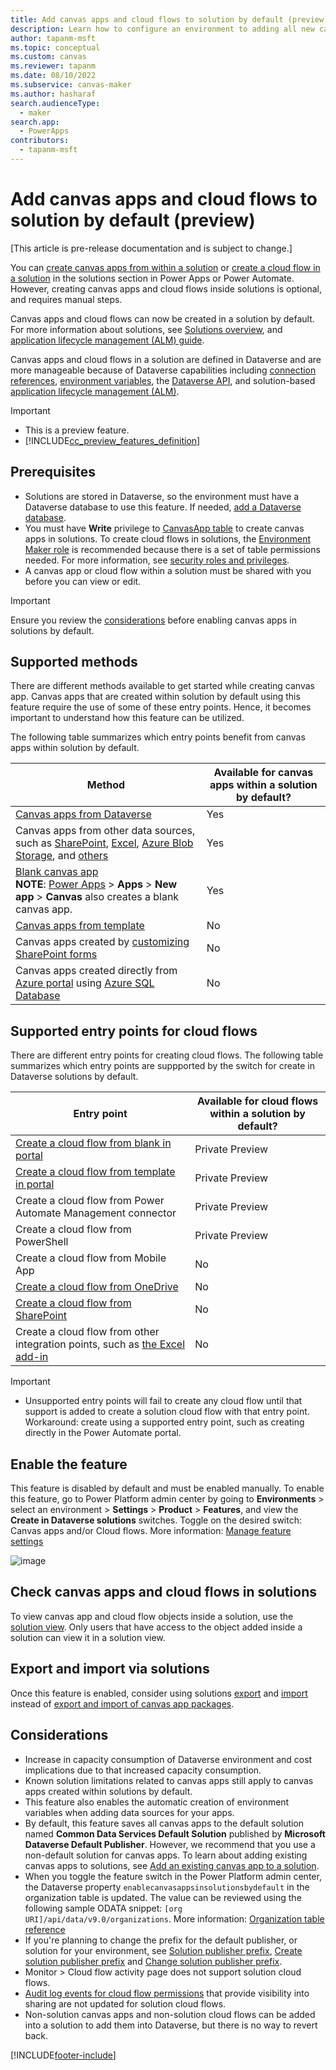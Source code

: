 ```yaml
---
title: Add canvas apps and cloud flows to solution by default (preview)
description: Learn how to configure an environment to adding all new canvas apps and cloud flows to default solution through various methods.
author: tapanm-msft
ms.topic: conceptual
ms.custom: canvas
ms.reviewer: tapanm
ms.date: 08/10/2022
ms.subservice: canvas-maker
ms.author: hasharaf
search.audienceType: 
  - maker
search.app: 
  - PowerApps
contributors:
  - tapanm-msft
---
```


# Add canvas apps and cloud flows to solution by default (preview)

[This article is pre-release documentation and is subject to change.]

You can [create canvas apps from within a solution](add-app-solution.md) or [create a cloud flow in a solution](/power-automate/create-flow-solution) in the solutions section in Power Apps or Power Automate. However, creating canvas apps and cloud flows inside solutions is optional, and requires manual steps.

Canvas apps and cloud flows can now be created in a solution by default. For more information about solutions, see [Solutions overview](../data-platform/solutions-overview.md), and [application lifecycle management (ALM) guide](/power-platform/alm/overview-alm).

Canvas apps and cloud flows in a solution are defined in Dataverse and are more manageable because of Dataverse capabilities including [connection references](/power-apps/maker/data-platform/create-connection-reference), [environment variables](/power-apps/maker/data-platform/environmentvariables), the [Dataverse API](/power-apps/developer/data-platform/webapi/overview), and solution-based [application lifecycle management (ALM)](/power-platform/alm). 

> [!IMPORTANT]
> - This is a preview feature.
> - [!INCLUDE[cc_preview_features_definition](../../includes/cc-preview-features-definition.md)]

## Prerequisites

- Solutions are stored in Dataverse, so the environment must have a Dataverse database to use this feature. If needed, [add a Dataverse database](/power-platform/admin/create-database).
- You must have **Write** privilege to [CanvasApp table](../../developer/data-platform/reference/entities/canvasapp.md) to create canvas apps in solutions. To create cloud flows in solutions, the [Environment Maker role](/power-platform/admin/database-security#predefined-security-roles) is recommended because there is a set of table permissions needed. For more information, see [security roles and privileges](/power-platform/admin/security-roles-privileges). 
- A canvas app or cloud flow within a solution must be shared with you before you can view or edit.

> [!IMPORTANT]
> Ensure you review the [considerations](#considerations) before enabling canvas apps in solutions by default.

## Supported methods

There are different methods available to get started while creating canvas app. Canvas apps that are created within solution by default using this feature require the use of some of these entry points. Hence, it becomes important to understand how this feature can be utilized. 

The following table summarizes which entry points benefit from canvas apps within solution by default.

| Method | Available for canvas apps within a solution by default?  |
| - | - |
| [Canvas apps from Dataverse](data-platform-create-app.md) | Yes |
| Canvas apps from other data sources, such as [SharePoint](app-from-sharepoint.md), [Excel](get-started-create-from-data.md), [Azure Blob Storage](connections/connection-azure-blob-storage.md), and [others](connections-list.md#popular-connectors) | Yes |
| [Blank canvas app](create-blank-app.md) </br> **NOTE**: [Power Apps](https://make.powerapps.com) > **Apps** > **New app** > **Canvas** also creates a blank canvas app. | Yes |
| [Canvas apps from template](get-started-test-drive.md) | No |
| Canvas apps created by [customizing SharePoint forms](customize-list-form.md) | No |
| Canvas apps created directly from [Azure portal](https://portal.azure.com) using [Azure SQL Database](app-from-azure-sql-database.md) | No |

## Supported entry points for cloud flows

There are different entry points for creating cloud flows. The following table summarizes which entry points are suppported by the switch for create in Dataverse solutions by default. 

| Entry point | Available for cloud flows within a solution by default?  |
| - | - |
| [Create a cloud flow from blank in portal](/power-automate/get-started-logic-flow) | Private Preview |
| [Create a cloud flow from template in portal](/power-automate/get-started-logic-template) | Private Preview |
| Create a cloud flow from Power Automate Management connector | Private Preview |
| Create a cloud flow from PowerShell | Private Preview |
| Create a cloud flow from Mobile App | No |
| [Create a cloud flow from OneDrive](/power-automate/onedrive-business-launch-panel) | No |
| [Create a cloud flow from SharePoint](https://support.microsoft.com/en-us/office/create-a-flow-for-a-list-or-library-a9c3e03b-0654-46af-a254-20252e580d01) | No |
| Create a cloud flow from other integration points, such as [the Excel add-in](/business-applications-release-notes/april18/microsoft-flow/build-run-flows-excel) | No | Create a cloud flow from legacy package import | No |

> [!IMPORTANT]
> - Unsupported entry points will fail to create any cloud flow until that support is added to create a solution cloud flow with that entry point. Workaround: create using a supported entry point, such as creating directly in the Power Automate portal.

## Enable the feature

This feature is disabled by default and must be enabled manually. To enable this feature, go to Power Platform admin center by going to **Environments** > select an environment > **Settings** > **Product** > **Features**, and view the **Create in Dataverse solutions** switches. Toggle on the desired switch: Canvas apps and/or Cloud flows. More information: [Manage feature settings](/power-platform/admin/settings-features)

![image](https://user-images.githubusercontent.com/13593424/202789228-877e69a0-5b83-459b-afe3-63fb1fe37e3d.png)

## Check canvas apps and cloud flows in solutions

To view canvas app and cloud flow objects inside a solution, use the [solution view](../data-platform/solutions-area.md). Only users that have access to the object added inside a solution can view it in a solution view.

## Export and import via solutions

Once this feature is enabled, consider using solutions [export](../data-platform/export-solutions.md) and [import](../data-platform/import-update-export-solutions.md) instead of [export and import of canvas app packages](export-import-app.md). 

## Considerations

- Increase in capacity consumption of Dataverse environment and cost implications due to that increased capacity consumption. 
- Known solution limitations related to canvas apps still apply to canvas apps created within solutions by default. 
- This feature also enables the automatic creation of environment variables when adding data sources for your apps. 
- By default, this feature saves all canvas apps to the default solution named **Common Data Services Default Solution** published by **Microsoft Dataverse Default Publisher**. However, we recommend that you use a non-default solution for canvas apps. To learn about adding existing canvas apps to solutions, see [Add an existing canvas app to a solution](add-app-solution.md#add-an-existing-canvas-app-to-a-solution).
- When you toggle the feature switch in the Power Platform admin center, the Dataverse property `enablecanvasappsinsolutionsbydefault` in the organization table is updated.  The value can be reviewed using the following sample ODATA snippet: `[org URI]/api/data/v9.0/organizations`. More information: [Organization table reference](/power-apps/developer/data-platform/reference/entities/organization)
- If you're planning to change the prefix for the default publisher, or solution for your environment, see [Solution publisher prefix](/power-platform/alm/solution-concepts-alm#solution-publisher-prefix), [Create solution publisher prefix](../data-platform/create-solution.md#create-a-solution-publisher) and [Change solution publisher prefix](../data-platform/create-solution.md#change-a-solution-publisher).
- Monitor > Cloud flow activity page does not support solution cloud flows.
- [Audit log events for cloud flow permissions](/power-platform/admin/logging-power-automate#see-audited-events) that provide visibility into sharing are not updated for solution cloud flows.
- Non-solution canvas apps and non-solution cloud flows can be added into a solution to add them into Dataverse, but there is no way to revert back. 

[!INCLUDE[footer-include](../../includes/footer-banner.md)]
